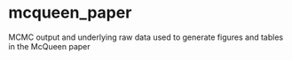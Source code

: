 # mcqueen_paper
MCMC output and underlying raw data used to generate figures and tables in the McQueen paper
